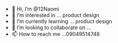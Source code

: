 - 👋 Hi, I’m @12Naomi
- 👀 I’m interested in ... product design
- 🌱 I’m currently learning ... product design
- 💞️ I’m looking to collaborate on ...
- 📫 How to reach me ...09049514748

<!---
12Naomi/12Naomi is a ✨ special ✨ repository because its `README.md` (this file) appears on your GitHub profile.
You can click the Preview link to take a look at your changes.
--->
